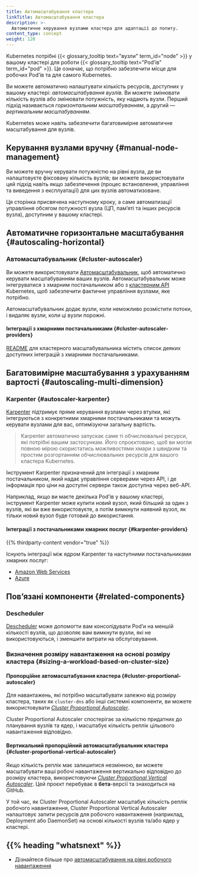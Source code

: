 ```yaml
---
title: Автомасштабування кластера
linkTitle: Автомасштабування кластера
description: >-
  Автоматичне керування вузлами кластера для адаптації до попиту.
content_type: concept
weight: 120
---
```


<!-- overview -->

Kubernetes потрібні {{< glossary_tooltip text="вузли" term_id="node" >}} у вашому кластері для роботи {{< glossary_tooltip text="Podʼів" term_id="pod" >}}. Це означає, що потрібно забезпечити місце для робочих Podʼів та для самого Kubernetes.

Ви можете автоматично налаштувати кількість ресурсів, доступних у вашому кластері: _автомасштабування вузлів_. Ви можете змінювати кількість вузлів або змінювати потужність, яку надають вузли. Перший підхід називається _горизонтальним масштабуванням_, а другий — _вертикальним масштабуванням_.

Kubernetes може навіть забезпечити багатовимірне автоматичне масштабування для вузлів.

<!-- body -->

## Керування вузлами вручну {#manual-node-management}

Ви можете вручну керувати потужністю на рівні вузла, де ви налаштовуєте фіксовану кількість вузлів; ви можете використовувати цей підхід навіть якщо забезпечення (процес встановлення, управління та виведення з експлуатації) для цих вузлів автоматизоване.

Ця сторінка присвячена наступному кроку, а саме автоматизації управління обсягом потужності вузла (ЦП, памʼяті та інших ресурсів вузла), доступним у вашому кластері.

## Автоматичне горизонтальне масштабування {#autoscaling-horizontal}

### Автомасштабувальник {#cluster-autoscaler}

Ви можете використовувати [Автомасштабувальник](https://github.com/kubernetes/autoscaler/tree/master/cluster-autoscaler), щоб автоматично керувати масштабуванням ваших вузлів. Автомасштабувальник може інтегруватися з хмарним постачальником або з [кластерним API](https://github.com/kubernetes/autoscaler/blob/c6b754c359a8563050933a590f9a5dec823c836/cluster-autoscaler/cloudprovider/clusterapi/README.md) Kubernetes, щоб забезпечити фактичне управління вузлами, яке потрібно.

Автомасштабувальник додає вузли, коли неможливо розмістити потоки, і видаляє вузли, коли ці вузли порожні.

#### Інтеграції з хмарними постачальниками {#cluster-autoscaler-providers}

[README](https://github.com/kubernetes/autoscaler/tree/c6b754c359a8563050933a590f9a5dece823c836/cluster-autoscaler#readme) для кластерного масштабувальника містить список деяких доступних інтеграцій з хмарними постачальниками.

## Багатовимірне масштабування з урахуванням вартості {#autoscaling-multi-dimension}

### Karpenter {#autoscaler-karpenter}

[Karpenter](https://karpenter.sh/) підтримує пряме керування вузлами через втулки, які інтегруються з конкретними хмарними постачальниками та можуть керувати вузлами для вас, оптимізуючи загальну вартість.

> Karpenter автоматично запускає саме ті обчислювальні ресурси, які потрібні вашим застосункам. Його спроєктовано, щоб ви могли повною мірою скористатись можливостями хмари з швидким та простим розгортанням обчислювальних ресурсів для вашого кластера Kubernetes.

Інструмент Karpenter призначений для інтеграції з хмарним постачальником, який надає управління серверами через API, і де інформація про ціни на доступні сервери також доступна через веб-API.

Наприклад, якщо ви маєте декілька Podʼів у вашому кластері, інструмент Karpenter може купити новий вузол, який більший за один з вузлів, які ви вже використовуєте, а потім вимкнути наявний вузол, як тільки новий вузол буде готовий до використання.

#### Інтеграції з постачальниками хмарних послуг {#karpenter-providers}

{{% thirdparty-content vendor="true" %}}

Існують інтеграції між ядром Karpenter та наступними постачальниками хмарних послуг:

- [Amazon Web Services](https://github.com/aws/karpenter-provider-aws)
- [Azure](https://github.com/Azure/karpenter-provider-azure)

## Повʼязані компоненти {#related-components}

### Descheduler

[Descheduler](https://github.com/kubernetes-sigs/descheduler) може допомогти вам консолідувати Podʼи на меншій кількості вузлів, що дозволяє вам вимкнути вузли, які не використовуються, і зменшити витрати на обслуговування.

### Визначення розміру навантаження на основі розміру кластера {#sizing-a-workload-based-on-cluster-size}

#### Пропорційне автомасштабування кластера {#cluster-proportional-autoscaler}

Для навантажень, які потрібно масштабувати залежно від розміру кластера, таких як `cluster-dns` або інші системні компоненти, ви можете використовувати [_Cluster Proportional Autoscaler_](https://github.com/kubernetes-sigs/cluster-proportional-autoscaler).

Cluster Proportional Autoscaler спостерігає за кількістю придатних до планування вузлів та ядер, і масштабує кількість реплік цільового навантаження відповідно.

#### Вертикальний пропорційний автомасштабувальник кластера {#cluster-proportional-vertical-autoscaler}

Якщо кількість реплік має залишитися незмінною, ви можете масштабувати ваші робочі навантаження вертикально відповідно до розміру кластера, використовуючи [_Cluster Proportional Vertical Autoscaler_](https://github.com/kubernetes-sigs/cluster-proportional-vertical-autoscaler). Цей проєкт перебуває в **бета**-версії та знаходиться на GitHub.

У той час, як Cluster Proportional Autoscaler масштабує кількість реплік робочого навантаження, Cluster Proportional Vertical Autoscaler налаштовує запити ресурсів для робочого навантаження (наприклад, Deployment або DaemonSet) на основі кількості вузлів та/або ядер у кластері.

## {{% heading "whatsnext" %}}

- Дізнайтеся більше про [автомасштабування на рівні робочого навантаження](/uk/docs/concepts/workloads/autoscaling/)
